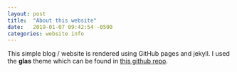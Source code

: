 ```yaml
---
layout: post
title:  "About this website"
date:   2019-01-07 09:42:54 -0500
categories: website info
---
```


This simple blog / website is rendered using GitHub pages and jekyll. I used the **glas** theme which can be found in [this github repo](https://github.com/SpaceG/glas).
